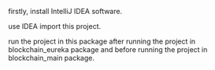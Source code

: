 firstly, install IntelliJ IDEA software.

use IDEA import this project.

run the project in this package after running the project in blockchain_eureka package and before running the project in blockchain_main package.

